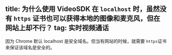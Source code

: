 title: 为什么使用 VideoSDK 在 `localhost` 时，虽然没有 `https` 证书也可以获得本地的图像和麦克风，但在网站上却不行？
tag: 实时视频通话
---
因为 Chrome 默认 localhost 是安全域名。但当有网站的时候，就需要 `https`证书来保证该域名是安全的。